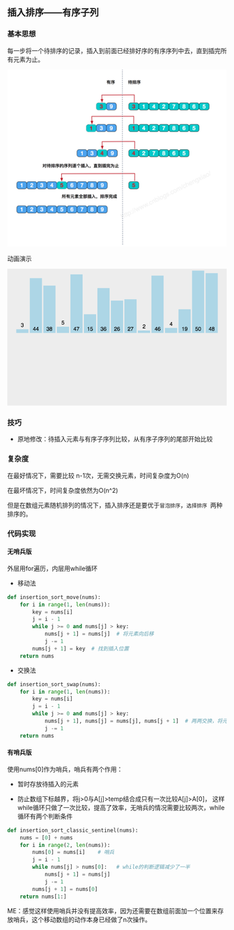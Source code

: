 ## 插入排序——有序子列

### 基本思想

每一步将一个待排序的记录，插入到前面已经排好序的有序序列中去，直到插完所有元素为止。

![](..\image\插入排序.png) 

动画演示

![](..\image\插入排序_动画演示.webp) 



### 技巧

* 原地修改：待插入元素与有序子序列比较，从有序子序列的尾部开始比较

### 复杂度

在最好情况下，需要比较 n-1次，无需交换元素，时间复杂度为O(n)

在最坏情况下，时间复杂度依然为O(n^2)

但是在数组元素随机排列的情况下，插入排序还是要优于`冒泡排序`，`选择排序 `两种排序的。

### 代码实现

#### 无哨兵版

外层用for遍历，内层用while循环

* 移动法

```python
def insertion_sort_move(nums):
    for i in range(1, len(nums)):
        key = nums[i]
        j = i - 1
        while j >= 0 and nums[j] > key:
            nums[j + 1] = nums[j]  # 将元素向后移
            j -= 1
        nums[j + 1] = key  # 找到插入位置
    return nums
```

* 交换法

```python
def insertion_sort_swap(nums):
    for i in range(1, len(nums)):
        key = nums[i]
        j = i - 1
        while j >= 0 and nums[j] > key:
            nums[j + 1], nums[j] = nums[j], nums[j + 1]  # 两两交换，将元素向后移
            j -= 1
    return nums
```

#### 有哨兵版

使用nums[0]作为哨兵，哨兵有两个作用：

*  暂时存放待插入的元素

*  防止数组下标越界，将j>0与A[j]>temp结合成只有一次比较A[j]>A[0]，
    这样while循环只做了一次比较，提高了效率，无哨兵的情况需要比较两次，while循环有两个判断条件

```python
def insertion_sort_classic_sentinel(nums):
    nums = [0] + nums
    for i in range(2, len(nums)):
        nums[0] = nums[i]    # 哨兵
        j = i - 1
        while nums[j] > nums[0]:   # while的判断逻辑减少了一半
            nums[j + 1] = nums[j]
            j -= 1
        nums[j + 1] = nums[0]
    return nums[1:]
```

ME：感觉这样使用哨兵并没有提高效率，因为还需要在数组前面加一个位置来存放哨兵，这个移动数组的动作本身已经做了n次操作。